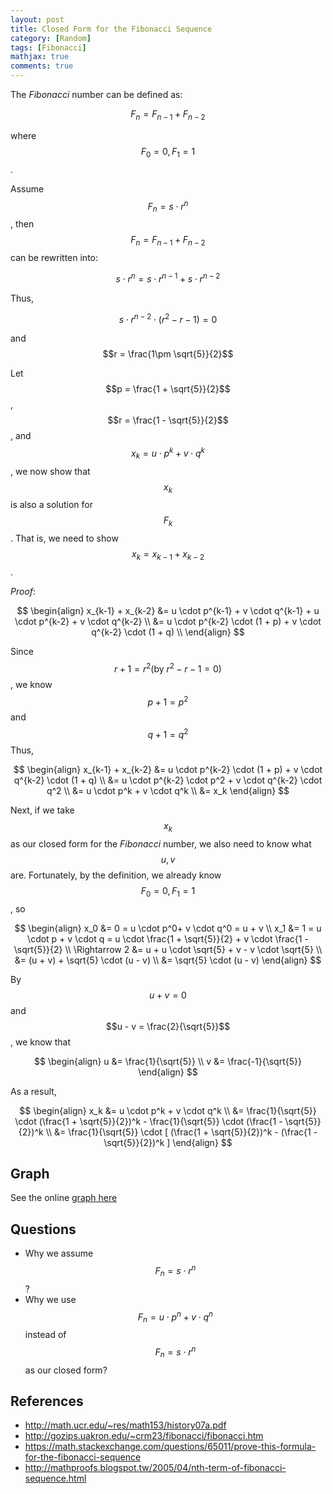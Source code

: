 ```yaml
---
layout: post
title: Closed Form for the Fibonacci Sequence
category: [Random]
tags: [Fibonacci]
mathjax: true
comments: true
---
```

The _Fibonacci_ number can be defined as:

$$
F_n = F_{n-1} + F_{n-2}
$$

where $$F_0 = 0, F_1 = 1$$.

Assume $$F_n = s \cdot r^n$$,
then $$F_n = F_{n-1} + F_{n-2}$$ can be rewritten into:

$$
s \cdot r^n = s \cdot r^{n-1} + s \cdot r^{n-2}
$$

Thus,

$$
s \cdot r^{n-2} \cdot (r^2 - r - 1) = 0
$$

and $$r = \frac{1\pm \sqrt{5}}{2}$$

Let $$p = \frac{1 + \sqrt{5}}{2}$$, $$r = \frac{1 - \sqrt{5}}{2}$$,
and $$x_k = u \cdot p^k + v \cdot q^k$$,
we now show that $$x_k$$ is also a solution for $$F_k$$.
That is, we need to show $$x_k = x_{k-1} + x_{k-2}$$.

_Proof_:

$$
\begin{align}
x_{k-1} + x_{k-2}
&= u \cdot p^{k-1} + v \cdot q^{k-1} + u \cdot p^{k-2} + v \cdot q^{k-2} \\
&= u \cdot p^{k-2} \cdot (1 + p) + v \cdot q^{k-2} \cdot (1 + q) \\
\end{align}
$$

Since $$r + 1 = r^2(\text{by } r^2 - r - 1 = 0)$$,
we know $$p + 1 = p^2$$ and $$q + 1 = q^2$$
Thus,

$$
\begin{align}
x_{k-1} + x_{k-2}
&= u \cdot p^{k-2} \cdot (1 + p) + v \cdot q^{k-2} \cdot (1 + q) \\
&= u \cdot p^{k-2} \cdot p^2 + v \cdot q^{k-2} \cdot q^2 \\
&= u \cdot p^k + v \cdot q^k \\
&= x_k
\end{align}
$$

Next, if we take $$x_k$$ as our closed form for the _Fibonacci_ number,
we also need to know what $$u, v$$ are.
Fortunately, by the definition, we already know $$F_0 = 0, F_1 = 1$$,
so

$$
\begin{align}
x_0 &= 0 = u \cdot p^0+ v \cdot q^0 = u + v \\
x_1 &= 1 = u \cdot p + v \cdot q
= u \cdot \frac{1 + \sqrt{5}}{2} + v \cdot \frac{1 - \sqrt{5}}{2} \\
\Rightarrow 2 &= u + u \cdot \sqrt{5} + v - v \cdot \sqrt{5} \\
&= (u + v) + \sqrt{5} \cdot (u - v) \\
&= \sqrt{5} \cdot (u - v)
\end{align}
$$

By $$u + v = 0$$ and $$u - v = \frac{2}{\sqrt{5}}$$, we know that

$$
\begin{align}
u &= \frac{1}{\sqrt{5}} \\
v &= \frac{-1}{\sqrt{5}}
\end{align}
$$

As a result,

$$
\begin{align}
x_k &= u \cdot p^k + v \cdot q^k \\
&= \frac{1}{\sqrt{5}} \cdot (\frac{1 + \sqrt{5}}{2})^k - \frac{1}{\sqrt{5}} \cdot (\frac{1 - \sqrt{5}}{2})^k \\
&= \frac{1}{\sqrt{5}} \cdot [ (\frac{1 + \sqrt{5}}{2})^k -  (\frac{1 - \sqrt{5}}{2})^k ]
\end{align}
$$

## Graph

See the online [graph here](https://www.wolframalpha.com/input/?i=(((1%2Bsqrt(5))%2F2)%5Ex+-+((1-sqrt(5))%2F2)%5Ex)%2Fsqrt(5))

## Questions

- Why we assume $$F_n = s \cdot r^n$$?
- Why we use $$F_n = u \cdot p^n + v \cdot q^n$$
  instead of $$F_n = s \cdot r^n$$ as our closed form?

## References

- http://math.ucr.edu/~res/math153/history07a.pdf
- http://gozips.uakron.edu/~crm23/fibonacci/fibonacci.htm
- https://math.stackexchange.com/questions/65011/prove-this-formula-for-the-fibonacci-sequence
- http://mathproofs.blogspot.tw/2005/04/nth-term-of-fibonacci-sequence.html
